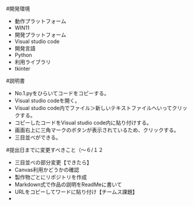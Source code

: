 #開発環境
- 動作プラットフォーム
- WIN11
- 開発プラットフォーム
- Visual studio code
- 開発言語
- Python
- 利用ライブラリ
- tkinter

#説明書
- No.1.pyをひらいてコードをコピーする。
- Visual studio codeを開く。
- Visual studio code内でファイル＞新しいテキストファイルへいってクリックする。
- コピーしたコードをVisual studio code内に貼り付けする。
-  画面右上に三角マークのボタンが表示されているため、クリックする。
-  三目並べができる。

#提出日までに変更すべきこと（～６/１２
- 三目並べの部分変更【できたら】
- Canvas利用かどうかの確認
- 製作物ごとにリポジトリを作成
- Markdown式で作品の説明をReadMeに書いて
- URLをコピーしてワードに貼り付け【チームス課題】
- 
